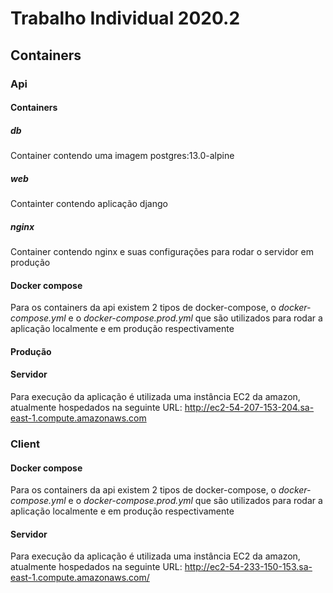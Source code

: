 # Trabalho Individual 2020.2


## Containers

### Api

#### Containers

##### db 
Container contendo uma imagem postgres:13.0-alpine
##### web
Containter contendo aplicação django
##### nginx
Container contendo nginx e suas configurações para rodar o servidor em produção

#### Docker compose

Para os containers da api existem 2 tipos de docker-compose, o *docker-compose.yml* e o *docker-compose.prod.yml* que são utilizados para rodar a aplicação localmente e em produção respectivamente


#### Produção


#### Servidor

Para execução da aplicação é utilizada uma instância EC2 da amazon, atualmente hospedados na seguinte URL: http://ec2-54-207-153-204.sa-east-1.compute.amazonaws.com

### Client

#### Docker compose

Para os containers da api existem 2 tipos de docker-compose, o *docker-compose.yml* e o *docker-compose.prod.yml* que são utilizados para rodar a aplicação localmente e em produção respectivamente

#### Servidor

Para execução da aplicação é utilizada uma instância EC2 da amazon, atualmente hospedados na seguinte URL: http://ec2-54-233-150-153.sa-east-1.compute.amazonaws.com/